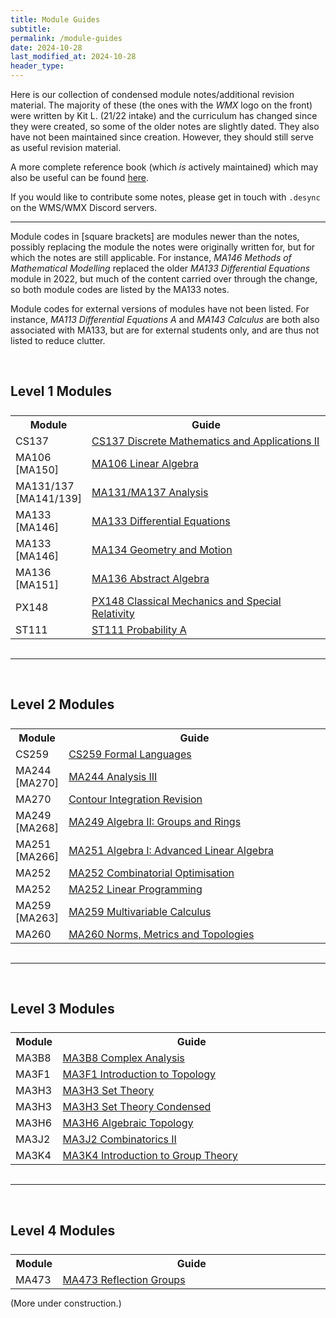 ```yaml
---
title: Module Guides
subtitle: 
permalink: /module-guides
date: 2024-10-28
last_modified_at: 2024-10-28
header_type:
---
```


Here is our collection of condensed module notes/additional revision material. The majority of these (the ones with the *WMX* logo on the front) were written by Kit L. (21/22 intake) and the curriculum has changed since they were created, so some of the older notes are slightly dated. They also have not been maintained since creation. However, they should still serve as useful revision material.

A more complete reference book (which *is* actively maintained) which may also be useful can be found <a href="https://desyncthethird.github.io/Reference.pdf">here</a>.

If you would like to contribute some notes, please get in touch with `.desync` on the WMS/WMX Discord servers.

---

Module codes in [square brackets] are modules newer than the notes, possibly replacing the module the notes were originally written for, but for which the notes are still applicable. For instance, *MA146 Methods of Mathematical Modelling* replaced the older *MA133 Differential Equations* module in 2022, but much of the content carried over through the change, so both module codes are listed by the MA133 notes.

Module codes for external versions of modules have not been listed. For instance, *MA113 Differential Equations A* and *MA143 Calculus* are both also associated with MA133, but are for external students only, and are thus not listed to reduce clutter.

<br/>

## Level 1 Modules

<style>
tbody{
    width: 100%;
    display: table;
}
</style>

<table style="margin: 0px auto; width:100%;">
  <tr>
    <th style="width:15%">Module</th>
    <th>Guide</th>
  </tr>
  <tr>
    <td>CS137</td>
    <td><a target="_blank" href="./assets/WMX Guides/CS137 Discrete Mathematics and Applications II.pdf">CS137 Discrete Mathematics and Applications II</a></td>
  </tr>
  <tr>
    <td>MA106<br/>[MA150]</td>
    <td><a target="_blank" href="./assets/WMX Guides/MA106 Linear Algebra.pdf">MA106 Linear Algebra</a></td>
  </tr>
  <tr>
    <td>MA131/137<br/>[MA141/139]</td>
    <td><a target="_blank" href="./assets/WMX Guides/MA131-MA137 Analysis.pdf">MA131/MA137 Analysis</a></td>
  </tr>
  <tr>
    <td>MA133<br/>[MA146]</td>
    <td><a target="_blank" href="./assets/WMX Guides/MA133 Differential Equations.pdf">MA133 Differential Equations</a></td>
  </tr>
  <tr>
    <td>MA133<br/>[MA146]</td>
    <td><a target="_blank" href="./assets/WMX Guides/MA134 Geometry and Motion.pdf">MA134 Geometry and Motion</a></td>
  </tr>
  <tr>
    <td>MA136<br/>[MA151]</td>
    <td><a target="_blank" href="./assets/WMX Guides/MA136 Abstract Algebra.pdf">MA136 Abstract Algebra</a></td>
  </tr>
  <tr>
    <td>PX148</td>
    <td><a target="_blank" href="./assets/WMX Guides/PX148 Classical Mechanics and Special Relativity.pdf">PX148 Classical Mechanics and Special Relativity</a></td>
  </tr>
  <tr>
    <td>ST111</td>
    <td><a target="_blank" href="./assets/WMX Guides/ST111 Probability A.pdf">ST111 Probability A</a></td>
  </tr>
</table>

<br/>

---

<br/>

## Level 2 Modules

<table style="margin: 0px auto; width:100%;">
  <tr>
    <th style="width:15%">Module</th>
    <th>Guide</th>
  </tr>
  <tr>
    <td>CS259</td>
    <td><a target="_blank" href="./assets/WMX Guides/CS259 Formal Languages.pdf">CS259 Formal Languages</a></td>
  </tr>
  <tr>
    <td>MA244<br/>[MA270]</td>
    <td><a target="_blank" href="./assets/WMX Guides/MA244 Analysis III.pdf">MA244 Analysis III</a></td>
  </tr>
  <tr>
    <td>MA270</td>
    <td><a target="_blank" href="./assets/WMX Guides/contour-revision.pdf">Contour Integration Revision</a></td>
  </tr>
  <tr>
    <td>MA249<br/>[MA268]</td>
    <td><a target="_blank" href="./assets/WMX Guides/MA249 Algebra II.pdf">MA249 Algebra II: Groups and Rings</a></td>
  </tr>
  <tr>
    <td>MA251<br/>[MA266]</td>
    <td><a target="_blank" href="./assets/WMX Guides/MA251 Algebra I.pdf">MA251 Algebra I: Advanced Linear Algebra</a></td>
  </tr>
  <tr>
    <td>MA252</td>
    <td><a target="_blank" href="./assets/WMX Guides/MA252 Combinatorial Optimisation.pdf">MA252 Combinatorial Optimisation</a></td>
  </tr>
  <tr>
    <td>MA252</td>
    <td><a target="_blank" href="./assets/WMX Guides/MA252 Linear Programming.pdf">MA252 Linear Programming</a></td>
  </tr>
  <tr>
    <td>MA259<br/>[MA263]</td>
    <td><a target="_blank" href="./assets/WMX Guides/MA259 Multivariable Calculus.pdf">MA259 Multivariable Calculus</a></td>
  </tr>
  <tr>
    <td>MA260</td>
    <td><a target="_blank" href="./assets/WMX Guides/MA260 Norms, Metrics and Topologies.pdf">MA260 Norms, Metrics and Topologies</a></td>
  </tr>
</table>

<br/>

---

<br/>

## Level 3 Modules

<table style="margin: 0px auto; width:100%;">
  <tr>
    <th style="width:15%">Module</th>
    <th>Guide</th>
  </tr>
  <tr>
    <td>MA3B8</td>
    <td><a target="_blank" href="./assets/WMX Guides/MA3B8 Complex Analysis.pdf">MA3B8 Complex Analysis</a></td>
  </tr>
  <tr>
    <td>MA3F1</td>
    <td><a target="_blank" href="./assets/WMX Guides/MA3F1 Introduction to Topology.pdf">MA3F1 Introduction to Topology</a></td>
  </tr>
  <tr>
    <td>MA3H3</td>
    <td><a target="_blank" href="./assets/WMX Guides/MA3H3 Set Theory.pdf">MA3H3 Set Theory</a></td>
  </tr>
  <tr>
    <td>MA3H3</td>
    <td><a target="_blank" href="./assets/WMX Guides/MA3H3 Set Theory Condensed.pdf">MA3H3 Set Theory Condensed</a></td>
  </tr>
  <tr>
    <td>MA3H6</td>
    <td><a target="_blank" href="./assets/WMX Guides/MA3H6 Algebraic Topology.pdf">MA3H6 Algebraic Topology</a></td>
  </tr>
  <tr>
    <td>MA3J2</td>
    <td><a target="_blank" href="./assets/WMX Guides/MA3J2 Combinatorics II.pdf">MA3J2 Combinatorics II</a></td>
  </tr>
  <tr>
    <td>MA3K4</td>
    <td><a target="_blank" href="./assets/WMX Guides/MA3K4 Introduction to Group Theory.pdf">MA3K4 Introduction to Group Theory</a></td>
  </tr>
</table>

<br/>

---

<br/>

## Level 4 Modules

<table style="margin: 0px auto; width:100%;">
  <tr>
    <th style="width:15%">Module</th>
    <th>Guide</th>
  </tr>
  <tr>
    <td>MA473</td>
    <td><a target="_blank" href="./assets/WMX Guides/MA473 Reflection Groups.pdf">MA473 Reflection Groups</a></td>
  </tr>
  <!-- <tr>
    <td><a target="_blank" href="./"></a></td>
  </tr> -->
</table>

(More under construction.)